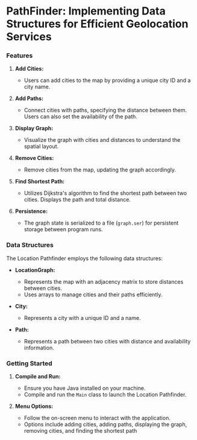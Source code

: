 # PathFinder: Implementing Data Structures for Efficient Geolocation Services

### Features

1. **Add Cities:**
   - Users can add cities to the map by providing a unique city ID and a city name.

2. **Add Paths:**
   - Connect cities with paths, specifying the distance between them. Users can also set the availability of the path.

3. **Display Graph:**
   - Visualize the graph with cities and distances to understand the spatial layout.

4. **Remove Cities:**
   - Remove cities from the map, updating the graph accordingly.

5. **Find Shortest Path:**
   - Utilizes Dijkstra's algorithm to find the shortest path between two cities. Displays the path and total distance.

6. **Persistence:**
   - The graph state is serialized to a file (`graph.ser`) for persistent storage between program runs.

### Data Structures

The Location Pathfinder employs the following data structures:

- **LocationGraph:**
  - Represents the map with an adjacency matrix to store distances between cities.
  - Uses arrays to manage cities and their paths efficiently.

- **City:**
  - Represents a city with a unique ID and a name.

- **Path:**
  - Represents a path between two cities with distance and availability information.

### Getting Started

1. **Compile and Run:**
   - Ensure you have Java installed on your machine.
   - Compile and run the `Main` class to launch the Location Pathfinder.

2. **Menu Options:**
   - Follow the on-screen menu to interact with the application.
   - Options include adding cities, adding paths, displaying the graph, removing cities, and finding the shortest path
